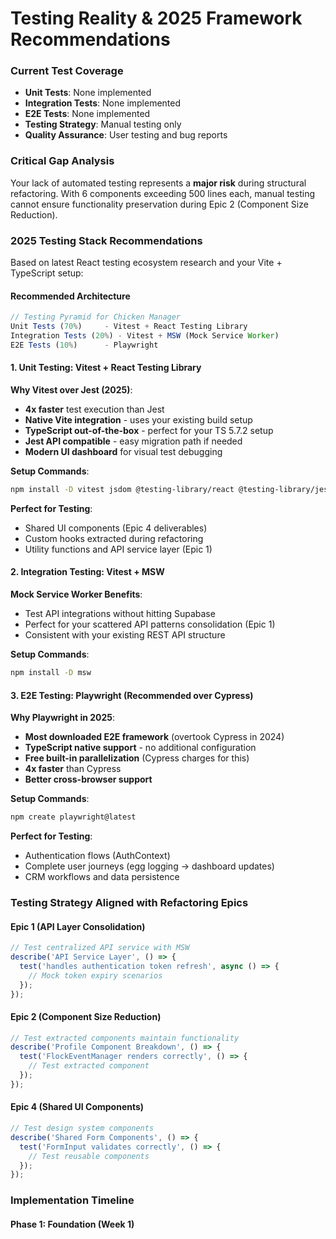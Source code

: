 # Testing Reality & 2025 Framework Recommendations

### Current Test Coverage

- **Unit Tests**: None implemented
- **Integration Tests**: None implemented  
- **E2E Tests**: None implemented
- **Testing Strategy**: Manual testing only
- **Quality Assurance**: User testing and bug reports

### Critical Gap Analysis

Your lack of automated testing represents a **major risk** during structural refactoring. With 6 components exceeding 500 lines each, manual testing cannot ensure functionality preservation during Epic 2 (Component Size Reduction).

### 2025 Testing Stack Recommendations

Based on latest React testing ecosystem research and your Vite + TypeScript setup:

#### Recommended Architecture

```typescript
// Testing Pyramid for Chicken Manager
Unit Tests (70%)     - Vitest + React Testing Library
Integration Tests (20%) - Vitest + MSW (Mock Service Worker)  
E2E Tests (10%)      - Playwright
```

#### 1. Unit Testing: Vitest + React Testing Library

**Why Vitest over Jest (2025)**:
- **4x faster** test execution than Jest
- **Native Vite integration** - uses your existing build setup
- **TypeScript out-of-the-box** - perfect for your TS 5.7.2 setup
- **Jest API compatible** - easy migration path if needed
- **Modern UI dashboard** for visual test debugging

**Setup Commands**:
```bash
npm install -D vitest jsdom @testing-library/react @testing-library/jest-dom @testing-library/user-event @vitest/coverage-v8 @vitest/ui
```

**Perfect for Testing**:
- Shared UI components (Epic 4 deliverables)
- Custom hooks extracted during refactoring
- Utility functions and API service layer (Epic 1)

#### 2. Integration Testing: Vitest + MSW

**Mock Service Worker Benefits**:
- Test API integrations without hitting Supabase
- Perfect for your scattered API patterns consolidation (Epic 1)
- Consistent with your existing REST API structure

**Setup Commands**:
```bash
npm install -D msw
```

#### 3. E2E Testing: Playwright (Recommended over Cypress)

**Why Playwright in 2025**:
- **Most downloaded E2E framework** (overtook Cypress in 2024)
- **TypeScript native support** - no additional configuration
- **Free built-in parallelization** (Cypress charges for this)
- **4x faster** than Cypress
- **Better cross-browser support**

**Setup Commands**:
```bash
npm create playwright@latest
```

**Perfect for Testing**:
- Authentication flows (AuthContext)
- Complete user journeys (egg logging → dashboard updates)
- CRM workflows and data persistence

### Testing Strategy Aligned with Refactoring Epics

#### Epic 1 (API Layer Consolidation)
```typescript
// Test centralized API service with MSW
describe('API Service Layer', () => {
  test('handles authentication token refresh', async () => {
    // Mock token expiry scenarios
  });
});
```

#### Epic 2 (Component Size Reduction)
```typescript
// Test extracted components maintain functionality
describe('Profile Component Breakdown', () => {
  test('FlockEventManager renders correctly', () => {
    // Test extracted component
  });
});
```

#### Epic 4 (Shared UI Components)
```typescript
// Test design system components
describe('Shared Form Components', () => {
  test('FormInput validates correctly', () => {
    // Test reusable components
  });
});
```

### Implementation Timeline

#### Phase 1: Foundation (Week 1)
```bash